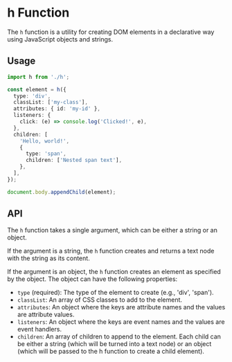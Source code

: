 # h Function

The `h` function is a utility for creating DOM elements in a declarative way using JavaScript objects and strings.

## Usage

```typescript
import h from './h';

const element = h({
  type: 'div',
  classList: ['my-class'],
  attributes: { id: 'my-id' },
  listeners: {
    click: (e) => console.log('Clicked!', e),
  },
  children: [
    'Hello, world!',
    {
      type: 'span',
      children: ['Nested span text'],
    },
  ],
});

document.body.appendChild(element);
```

## API
The `h` function takes a single argument, which can be either a string or an object.

If the argument is a string, the `h` function creates and returns a text node with the string as its content.

If the argument is an object, the `h` function creates an element as specified by the object. The object can have the following properties:
- `type` (required): The type of the element to create (e.g., 'div', 'span').
- `classList`: An array of CSS classes to add to the element.
- `attributes`: An object where the keys are attribute names and the values are attribute values.
- `listeners`: An object where the keys are event names and the values are event handlers.
- `children`: An array of children to append to the element. Each child can be either a string (which will be turned into a text node) or an object (which will be passed to the h function to create a child element).